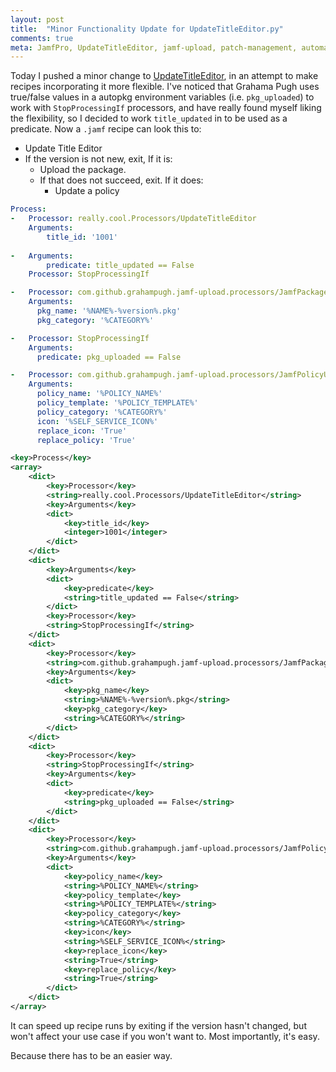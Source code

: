 ```yaml
---
layout: post
title:  "Minor Functionality Update for UpdateTitleEditor.py"
comments: true
meta: JamfPro, UpdateTitleEditor, jamf-upload, patch-management, automation, autopkg, autopkg processors, autopkg recipes
---
```


Today I pushed a minor change to [UpdateTitleEditor](https://github.com/lazymacadmin/UpdateTitleEditor), in an attempt to make recipes incorporating it more flexible.  I've noticed that Grahama Pugh uses true/false values in a autopkg environment variables (i.e. `pkg_uploaded`) to work with `StopProcessingIf` processors, and have really found myself liking the flexibility, so I decided to work `title_updated` in to be used as a predicate. Now a `.jamf` recipe can look this to:
- Update Title Editor
- If the version is not new, exit, If it is:
   - Upload the package.
   - If that does not succeed, exit. If it does:
      - Update a policy

```yaml
Process:
-   Processor: really.cool.Processors/UpdateTitleEditor
    Arguments:
        title_id: '1001'
        
-   Arguments:
        predicate: title_updated == False
    Processor: StopProcessingIf

-   Processor: com.github.grahampugh.jamf-upload.processors/JamfPackageUploader
    Arguments:
      pkg_name: '%NAME%-%version%.pkg'
      pkg_category: '%CATEGORY%'

-   Processor: StopProcessingIf
    Arguments:
      predicate: pkg_uploaded == False

-   Processor: com.github.grahampugh.jamf-upload.processors/JamfPolicyUploader
    Arguments:
      policy_name: '%POLICY_NAME%'
      policy_template: '%POLICY_TEMPLATE%'
      policy_category: '%CATEGORY%'
      icon: '%SELF_SERVICE_ICON%'
      replace_icon: 'True'
      replace_policy: 'True'
```

```xml
<key>Process</key>
<array>
    <dict>
        <key>Processor</key>
        <string>really.cool.Processors/UpdateTitleEditor</string>
        <key>Arguments</key>
        <dict>
            <key>title_id</key>
            <integer>1001</integer>
        </dict>
    </dict>
    <dict>
        <key>Arguments</key>
        <dict>
            <key>predicate</key>
            <string>title_updated == False</string>
        </dict>
        <key>Processor</key>
        <string>StopProcessingIf</string>
    </dict>
    <dict>
        <key>Processor</key>
        <string>com.github.grahampugh.jamf-upload.processors/JamfPackageUploader</string>
        <key>Arguments</key>
        <dict>
            <key>pkg_name</key>
            <string>%NAME%-%version%.pkg</string>
            <key>pkg_category</key>
            <string>%CATEGORY%</string>
        </dict>
    </dict>
    <dict>
        <key>Processor</key>
        <string>StopProcessingIf</string>
        <key>Arguments</key>
        <dict>
            <key>predicate</key>
            <string>pkg_uploaded == False</string>
        </dict>
    </dict>
    <dict>
        <key>Processor</key>
        <string>com.github.grahampugh.jamf-upload.processors/JamfPolicyUploader</string>
        <key>Arguments</key>
        <dict>
            <key>policy_name</key>
            <string>%POLICY_NAME%</string>
            <key>policy_template</key>
            <string>%POLICY_TEMPLATE%</string>
            <key>policy_category</key>
            <string>%CATEGORY%</string>
            <key>icon</key>
            <string>%SELF_SERVICE_ICON%</string>
            <key>replace_icon</key>
            <string>True</string>
            <key>replace_policy</key>
            <string>True</string>
        </dict>
    </dict>
</array>
```

It can speed up recipe runs by exiting if the version hasn't changed, but won't affect your use case if you won't want to. Most importantly, it's easy. 

Because there has to be an easier way.